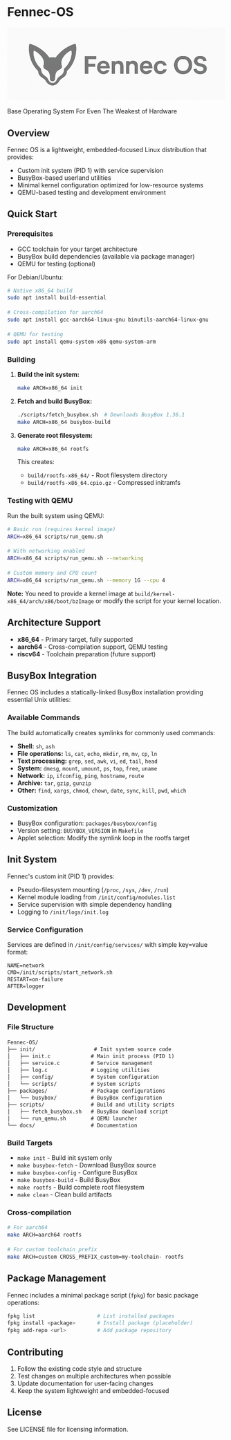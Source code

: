 # Fennec-OS
![Fennec-OS](https://github.com/Xivlon/Fennec-OS/blob/main/FennecBase.png)

Base Operating System For Even The Weakest of Hardware

## Overview

Fennec OS is a lightweight, embedded-focused Linux distribution that provides:
- Custom init system (PID 1) with service supervision
- BusyBox-based userland utilities
- Minimal kernel configuration optimized for low-resource systems
- QEMU-based testing and development environment

## Quick Start

### Prerequisites

- GCC toolchain for your target architecture
- BusyBox build dependencies (available via package manager)
- QEMU for testing (optional)

For Debian/Ubuntu:
```bash
# Native x86_64 build
sudo apt install build-essential

# Cross-compilation for aarch64
sudo apt install gcc-aarch64-linux-gnu binutils-aarch64-linux-gnu

# QEMU for testing
sudo apt install qemu-system-x86 qemu-system-arm
```

### Building

1. **Build the init system:**
   ```bash
   make ARCH=x86_64 init
   ```

2. **Fetch and build BusyBox:**
   ```bash
   ./scripts/fetch_busybox.sh  # Downloads BusyBox 1.36.1
   make ARCH=x86_64 busybox-build
   ```

3. **Generate root filesystem:**
   ```bash
   make ARCH=x86_64 rootfs
   ```
   This creates:
   - `build/rootfs-x86_64/` - Root filesystem directory
   - `build/rootfs-x86_64.cpio.gz` - Compressed initramfs

### Testing with QEMU

Run the built system using QEMU:

```bash
# Basic run (requires kernel image)
ARCH=x86_64 scripts/run_qemu.sh

# With networking enabled
ARCH=x86_64 scripts/run_qemu.sh --networking

# Custom memory and CPU count
ARCH=x86_64 scripts/run_qemu.sh --memory 1G --cpu 4
```

**Note:** You need to provide a kernel image at `build/kernel-x86_64/arch/x86/boot/bzImage` or modify the script for your kernel location.

## Architecture Support

- **x86_64** - Primary target, fully supported
- **aarch64** - Cross-compilation support, QEMU testing
- **riscv64** - Toolchain preparation (future support)

## BusyBox Integration

Fennec OS includes a statically-linked BusyBox installation providing essential Unix utilities:

### Available Commands
The build automatically creates symlinks for commonly used commands:
- **Shell:** `sh`, `ash`
- **File operations:** `ls`, `cat`, `echo`, `mkdir`, `rm`, `mv`, `cp`, `ln`
- **Text processing:** `grep`, `sed`, `awk`, `vi`, `ed`, `tail`, `head`
- **System:** `dmesg`, `mount`, `umount`, `ps`, `top`, `free`, `uname`
- **Network:** `ip`, `ifconfig`, `ping`, `hostname`, `route`
- **Archive:** `tar`, `gzip`, `gunzip`
- **Other:** `find`, `xargs`, `chmod`, `chown`, `date`, `sync`, `kill`, `pwd`, `which`

### Customization
- BusyBox configuration: `packages/busybox/config`
- Version setting: `BUSYBOX_VERSION` in `Makefile`
- Applet selection: Modify the symlink loop in the rootfs target

## Init System

Fennec's custom init (PID 1) provides:
- Pseudo-filesystem mounting (`/proc`, `/sys`, `/dev`, `/run`)
- Kernel module loading from `/init/config/modules.list`
- Service supervision with simple dependency handling
- Logging to `/init/logs/init.log`

### Service Configuration
Services are defined in `/init/config/services/` with simple key=value format:
```
NAME=network
CMD=/init/scripts/start_network.sh
RESTART=on-failure
AFTER=logger
```

## Development

### File Structure
```
Fennec-OS/
├── init/                   # Init system source code
│   ├── init.c             # Main init process (PID 1)
│   ├── service.c          # Service management
│   ├── log.c              # Logging utilities
│   ├── config/            # System configuration
│   └── scripts/           # System scripts
├── packages/              # Package configurations
│   └── busybox/           # BusyBox configuration
├── scripts/               # Build and utility scripts
│   ├── fetch_busybox.sh   # BusyBox download script
│   └── run_qemu.sh        # QEMU launcher
└── docs/                  # Documentation
```

### Build Targets
- `make init` - Build init system only
- `make busybox-fetch` - Download BusyBox source
- `make busybox-config` - Configure BusyBox
- `make busybox-build` - Build BusyBox
- `make rootfs` - Build complete root filesystem
- `make clean` - Clean build artifacts

### Cross-compilation
```bash
# For aarch64
make ARCH=aarch64 rootfs

# For custom toolchain prefix
make ARCH=custom CROSS_PREFIX_custom=my-toolchain- rootfs
```

## Package Management

Fennec includes a minimal package script (`fpkg`) for basic package operations:
```bash
fpkg list                    # List installed packages
fpkg install <package>       # Install package (placeholder)
fpkg add-repo <url>          # Add package repository
```

## Contributing

1. Follow the existing code style and structure
2. Test changes on multiple architectures when possible
3. Update documentation for user-facing changes
4. Keep the system lightweight and embedded-focused

## License

See LICENSE file for licensing information.
